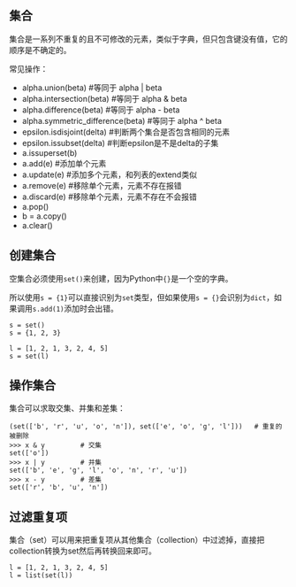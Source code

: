 ## 集合

集合是一系列不重复的且不可修改的元素，类似于字典，但只包含键没有值，它的顺序是不确定的。

常见操作：

- alpha.union(beta) #等同于 alpha | beta
- alpha.intersection(beta) #等同于 alpha & beta
- alpha.difference(beta) #等同于 alpha - beta
- alpha.symmetric_difference(beta) #等同于 alpha ^ beta
- epsilon.isdisjoint(delta) #判断两个集合是否包含相同的元素
- epsilon.issubset(delta) #判断epsilon是不是delta的子集
- a.issuperset(b)
- a.add(e) #添加单个元素
- a.update(e) #添加多个元素，和列表的extend类似
- a.remove(e) #移除单个元素，元素不存在报错
- a.discard(e) #移除单个元素，元素不存在不会报错
- a.pop()
- b = a.copy()
- a.clear()

## 创建集合

空集合必须使用`set()`来创建，因为Python中`{}`是一个空的字典。

所以使用`s = {1}`可以直接识别为`set`类型，但如果使用`s = {}`会识别为`dict`，如果调用`s.add(1)`添加时会出错。

```
s = set()
s = {1, 2, 3}

l = [1, 2, 1, 3, 2, 4, 5]
s = set(l)
```

## 操作集合

集合可以求取交集、并集和差集：

```
(set(['b', 'r', 'u', 'o', 'n']), set(['e', 'o', 'g', 'l']))   # 重复的被删除
>>> x & y         # 交集
set(['o'])
>>> x | y         # 并集
set(['b', 'e', 'g', 'l', 'o', 'n', 'r', 'u'])
>>> x - y         # 差集
set(['r', 'b', 'u', 'n'])
```

## 过滤重复项
集合（set）可以用来把重复项从其他集合（collection）中过滤掉，直接把collection转换为set然后再转换回来即可。

```
l = [1, 2, 1, 3, 2, 4, 5]
l = list(set(l))
```
